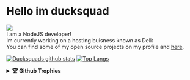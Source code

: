 # Hello im ducksquad

![](https://komarev.com/ghpvc/?username=ducksquaddd&color=yellow)<br>
I am a NodeJS developer!<br> Im currently working on a hosting buisness known as Delk<br>You can find some of my open source projects on my profile and [here](https://github.com/Vedux-Development).



[![Ducksquads github stats](https://github-readme-stats.vercel.app/api?username=ducksquaddd&show_icons=true&theme=radical)](https://github.com/ducksquaddd)
[![Top Langs](https://github-readme-stats.vercel.app/api/top-langs/?username=ducksquaddd&layout=compact&theme=radical)](https://github.com/ducksquaddd)

<details>	
  <summary><b>🏆 Github Trophies</b></summary>
	
  <div align="center"> 
    <img 
      src="https://github-profile-trophy.vercel.app/?username=ducksquaddd&theme=gruvbox" alt="github-profile-trophy"
      height="180em"
    />

	</div>
</details>
